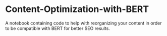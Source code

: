 # Content-Optimization-with-BERT
A notebook containing code to help with reorganizing your content in order to be compatible with BERT for better SEO results.
